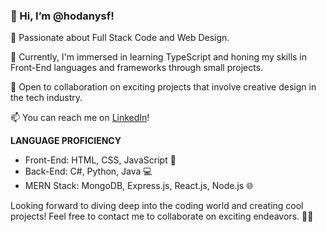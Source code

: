 ### 👋 Hi, I’m @hodanysf!

👀 Passionate about Full Stack Code and Web Design.

🌱 Currently, I'm immersed in learning TypeScript and honing my skills in Front-End languages and frameworks through small projects.

💞 Open to collaboration on exciting projects that involve creative design in the tech industry.

📫 You can reach me on [LinkedIn](https://www.linkedin.com/in/hodan-yusuf-tech/)!

**LANGUAGE PROFICIENCY**
- Front-End: HTML, CSS, JavaScript 🚀
- Back-End: C#, Python, Java 💻
- MERN Stack: MongoDB, Express.js, React.js, Node.js 🌐

Looking forward to diving deep into the coding world and creating cool projects! Feel free to contact me to collaborate on exciting endeavors. 🚧✨


